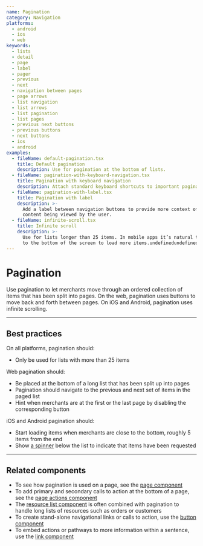 ```yaml
---
name: Pagination
category: Navigation
platforms:
  - android
  - ios
  - web
keywords:
  - lists
  - detail
  - page
  - label
  - pager
  - previous
  - next
  - navigation between pages
  - page arrows
  - list navigation
  - list arrows
  - list pagination
  - list pages
  - previous next buttons
  - previous buttons
  - next buttons
  - ios
  - android
examples:
  - fileName: default-pagination.tsx
    title: Default pagination
    description: Use for pagination at the bottom of lists.
  - fileName: pagination-with-keyboard-navigation.tsx
    title: Pagination with keyboard navigation
    description: Attach standard keyboard shortcuts to important pagination controls.
  - fileName: pagination-with-label.tsx
    title: Pagination with label
    description: >-
      Add a label between navigation buttons to provide more context of the
      content being viewed by the user.
  - fileName: infinite-scroll.tsx
    title: Infinite scroll
    description: >-
      Use for lists longer than 25 items. In mobile apps it’s natural to scroll
      to the bottom of the screen to load more items.undefinedundefined
---
```


# Pagination

Use pagination to let merchants move through an ordered collection of items that has been split into pages. On the web, pagination uses buttons to move back and forth between pages. On iOS and Android, pagination uses infinite scrolling.

---

## Best practices

On all platforms, pagination should:

- Only be used for lists with more than 25 items

Web pagination should:

- Be placed at the bottom of a long list that has been split up into pages
- Pagination should navigate to the previous and next set of items in the paged list
- Hint when merchants are at the first or the last page by disabling the corresponding button

iOS and Android pagination should:

- Start loading items when merchants are close to the bottom, roughly 5 items from the end
- Show [a spinner](https://polaris.shopify.com/components/feedback-indicators/spinner) below the list to indicate that items have been requested

---

## Related components

- To see how pagination is used on a page, see the [page component](https://polaris.shopify.com/components/structure/page)
- To add primary and secondary calls to action at the bottom of a page, see the [page actions component](https://polaris.shopify.com/components/structure/page-actions)
- The [resource list component](https://polaris.shopify.com/components/lists-and-tables/resource-list) is often combined with pagination to handle long lists of resources such as orders or customers
- To create stand-alone navigational links or calls to action, use the [button component](https://polaris.shopify.com/components/actions/button)
- To embed actions or pathways to more information within a sentence, use the [link component](https://polaris.shopify.com/components/navigation/link)
